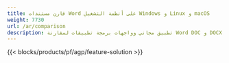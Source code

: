 ```yaml
---
title: قارن مستندات Word على أنظمة التشغيل Windows و Linux و macOS 
weight: 7730
url: /ar/comparison
description: تطبيق مجاني وواجهات برمجة تطبيقات لمقارنة Word DOC و DOCX و DOCM و DOTM و RTF و DOT و ODT
---
```


{{< blocks/products/pf/agp/feature-solution >}} 


